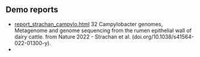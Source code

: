 ## Demo reports




  - [report_strachan_campylo.html](https://github.com/cmkobel/assemblycomparator2/raw/master/tests/strachan_campylo/report_strachan_campylo.html.zip)
    32 Campylobacter genomes, Metagenome and genome sequencing from the rumen epithelial wall of dairy cattle. from Nature 2022 - Strachan et al. (doi.<nolink />org/10.1038/s41564-022-01300-y).
  - 
